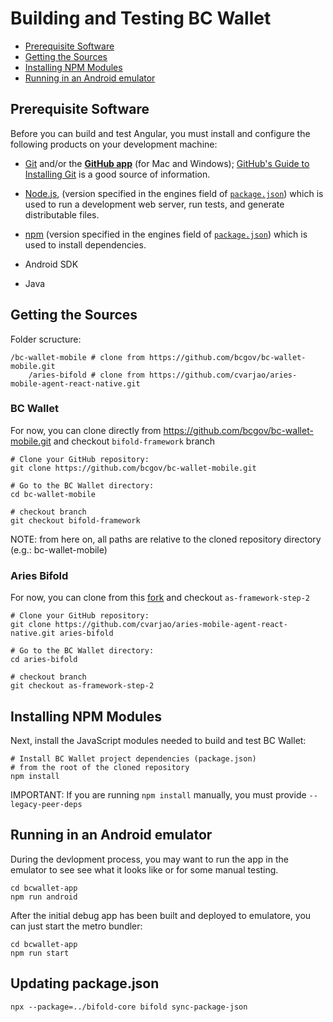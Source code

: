 # Building and Testing BC Wallet

* [Prerequisite Software](#prerequisite-software)
* [Getting the Sources](#getting-the-sources)
* [Installing NPM Modules](#installing-npm-modules)
* [Running in an Android emulator](#running-in-an-android-emulator)

## Prerequisite Software

Before you can build and test Angular, you must install and configure the
following products on your development machine:

* [Git](https://git-scm.com/) and/or the [**GitHub app**](https://desktop.github.com/) (for Mac and Windows);
  [GitHub's Guide to Installing Git](https://help.github.com/articles/set-up-git) is a good source of information.

* [Node.js](https://nodejs.org), (version specified in the engines field of [`package.json`](./bcwallet-app/package.json)) which is used to run a development web server,
  run tests, and generate distributable files.

* [npm](https://docs.npmjs.com/cli/) (version specified in the engines field of [`package.json`](../bcwallet-app/package.json)) which is used to install dependencies.

* Android SDK

* Java

## Getting the Sources

Folder scructure:
```
/bc-wallet-mobile # clone from https://github.com/bcgov/bc-wallet-mobile.git
    /aries-bifold # clone from https://github.com/cvarjao/aries-mobile-agent-react-native.git
```

### BC Wallet

For now, you can clone  directly from https://github.com/bcgov/bc-wallet-mobile.git and checkout `bifold-framework` branch

```shell
# Clone your GitHub repository:
git clone https://github.com/bcgov/bc-wallet-mobile.git

# Go to the BC Wallet directory:
cd bc-wallet-mobile

# checkout branch
git checkout bifold-framework
```

NOTE: from here on, all paths are relative to the cloned repository directory (e.g.: bc-wallet-mobile)

### Aries Bifold

For now, you can clone from this [fork](https://github.com/cvarjao/aries-mobile-agent-react-native.git) and checkout `as-framework-step-2`
```shell
# Clone your GitHub repository:
git clone https://github.com/cvarjao/aries-mobile-agent-react-native.git aries-bifold

# Go to the BC Wallet directory:
cd aries-bifold

# checkout branch
git checkout as-framework-step-2
```


## Installing NPM Modules

Next, install the JavaScript modules needed to build and test BC Wallet:

```shell
# Install BC Wallet project dependencies (package.json)
# from the root of the cloned repository
npm install

```

IMPORTANT: If you are running `npm install` manually, you must provide `--legacy-peer-deps`

## Running in an Android emulator
During the devlopment process, you may want to run the app in the emulator to see see what it looks like or for some manual testing.

```shell
cd bcwallet-app
npm run android
```
After the initial debug app has been built and deployed to emulatore, you can just start the metro bundler:
```shell
cd bcwallet-app
npm run start
```

## Updating package.json
```
npx --package=../bifold-core bifold sync-package-json
```
